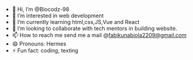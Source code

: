 - 👋 Hi, I’m @Biocodz-98
- 👀 I’m interested in web development
- 🌱 I’m currently learning html,css,JS,Vue and React
- 💞️ I’m looking to collaborate with tech mentors in building website. 
- 📫 How to reach me send me a mail @fabikunabiola2209@gmail.com
- 😄 Pronouns: Hermes
- ⚡ Fun fact: coding, texting 

<!---
Biocodz-98/Biocodz-98 is a ✨ special ✨ repository because its `README.md` (this file) appears on your GitHub profile.
You can click the Preview link to take a look at your changes.
--->
